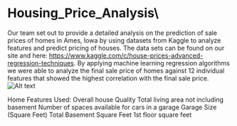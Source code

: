 # Housing_Price_Analysis\
Our team set out to provide a detailed analysis on the prediction of sale prices of homes in Ames, Iowa by using datasets from Kaggle to analyze features and predict pricing of houses. The data sets can be found on our site and here: https://www.kaggle.com/c/house-prices-advanced-regression-techniques.
By applying machine learning regression algorithms we were able to analyze the final sale price of homes against 12 individual features that showed the highest correlation with the final sale price. 
![Alt text](https://a1.r9cdn.net/rimg/himg/ef/91/94/sembo-US-H254064-294144a_hb_a_003.jpg_resizeMode=FitInside_formatSettings=jpeg(quality-90)-663391.jpg?width=500&height=350&crop=true&caller=HotelDetailsPhoto "Iowa House")

Home Features Used: 
Overall house Quality
Total living area not including basement
Number of spaces available for cars in a garage
Garage Size (Square Feet)
Total Basement Square Feet
1st floor square feet


